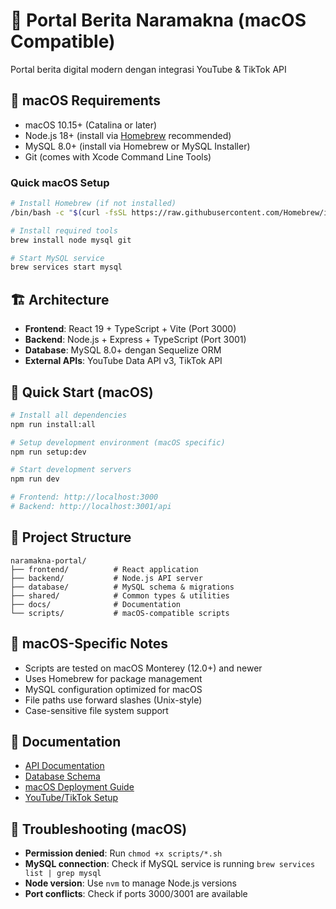 # 📰 Portal Berita Naramakna (macOS Compatible)

Portal berita digital modern dengan integrasi YouTube & TikTok API

## 🍎 macOS Requirements
- macOS 10.15+ (Catalina or later)
- Node.js 18+ (install via [Homebrew](https://brew.sh/) recommended)
- MySQL 8.0+ (install via Homebrew or MySQL Installer)
- Git (comes with Xcode Command Line Tools)

### Quick macOS Setup
```bash
# Install Homebrew (if not installed)
/bin/bash -c "$(curl -fsSL https://raw.githubusercontent.com/Homebrew/install/HEAD/install.sh)"

# Install required tools
brew install node mysql git

# Start MySQL service
brew services start mysql
```

## 🏗️ Architecture
- **Frontend**: React 19 + TypeScript + Vite (Port 3000)
- **Backend**: Node.js + Express + TypeScript (Port 3001) 
- **Database**: MySQL 8.0+ dengan Sequelize ORM
- **External APIs**: YouTube Data API v3, TikTok API

## 🚀 Quick Start (macOS)
```bash
# Install all dependencies
npm run install:all

# Setup development environment (macOS specific)
npm run setup:dev

# Start development servers
npm run dev

# Frontend: http://localhost:3000
# Backend: http://localhost:3001/api
```

## 📁 Project Structure
```
naramakna-portal/
├── frontend/          # React application
├── backend/           # Node.js API server  
├── database/          # MySQL schema & migrations
├── shared/            # Common types & utilities
├── docs/              # Documentation
└── scripts/           # macOS-compatible scripts
```

## 🔧 macOS-Specific Notes
- Scripts are tested on macOS Monterey (12.0+) and newer
- Uses Homebrew for package management
- MySQL configuration optimized for macOS
- File paths use forward slashes (Unix-style)
- Case-sensitive file system support

## 📖 Documentation
- [API Documentation](./docs/API.md)
- [Database Schema](./docs/DATABASE.md)
- [macOS Deployment Guide](./docs/DEPLOYMENT_MAC.md)
- [YouTube/TikTok Setup](./docs/EXTERNAL_APIS.md)

## 🐛 Troubleshooting (macOS)
- **Permission denied**: Run `chmod +x scripts/*.sh`
- **MySQL connection**: Check if MySQL service is running `brew services list | grep mysql`
- **Node version**: Use `nvm` to manage Node.js versions
- **Port conflicts**: Check if ports 3000/3001 are available
